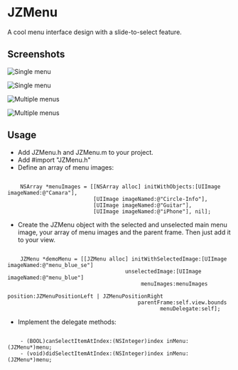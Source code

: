 JZMenu
======

A cool menu interface design with a slide-to-select feature.

Screenshots
-----

![Single menu](https://raw.github.com/Stigec/JZMenu/master/Screenshots/menu-single.png)

![Single menu](https://raw.github.com/Stigec/JZMenu/master/Screenshots/menu-single2.png)

![Multiple menus](https://raw.github.com/Stigec/JZMenu/master/Screenshots/menu-multiple.png)

![Multiple menus](https://raw.github.com/Stigec/JZMenu/master/Screenshots/menu-multiple2.png)

Usage
-----

* Add JZMenu.h and JZMenu.m to your project.
* Add #import "JZMenu.h"
* Define an array of menu images:

<code>
	NSArray *menuImages = [[NSArray alloc] initWithObjects:[UIImage imageNamed:@"Camara"],
                           [UIImage imageNamed:@"Circle-Info"],
                           [UIImage imageNamed:@"Guitar"],
                           [UIImage imageNamed:@"iPhone"], nil];
</code>

* Create the JZMenu object with the selected and unselected main menu image, your array of menu images and the parent frame. Then just add it to your view.

<code>
    JZMenu *demoMenu = [[JZMenu alloc] initWithSelectedImage:[UIImage imageNamed:@"menu_blue_se"]
                                     unselectedImage:[UIImage imageNamed:@"menu_blue"]
                                          menuImages:menuImages
                                            position:JZMenuPositionLeft | JZMenuPositionRight
                                         parentFrame:self.view.bounds
                                                menuDelegate:self];
</code>

* Implement the delegate methods:

<code>
	- (BOOL)canSelectItemAtIndex:(NSInteger)index inMenu:(JZMenu*)menu;
	- (void)didSelectItemAtIndex:(NSInteger)index inMenu:(JZMenu*)menu;
</code>
